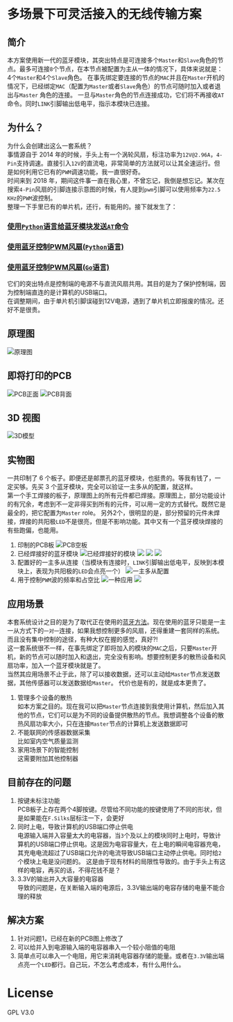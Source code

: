 # 多场景下可灵活接入的无线传输方案

## 简介
本方案使用新一代的蓝牙模块，其突出特点是可连接多个`Master`和`Slave`角色的节点。最多可连接`8`个节点，在本节点被配置为主从一体的情况下，具体来说就是：4个`Master`和4个`Slave`角色。
在事先绑定要连接的节点的`MAC`并且在`Master`开机的情况下，已经绑定`MAC`（配置为`Master`或者`Slave`角色）的节点可随时加入或者退出与`Master` 角色的连接。
一旦与`Master`角色的节点连接成功，它们将不再接收`AT`命令。同时`LINK`引脚输出低电平，指示本模块已连接。
## 为什么？
为什么会创建出这么一套系统？</br>
事情源自于 2014 年的时候，手头上有一个涡轮风扇，标注功率为`12V@2.96A`，`4-Pin`支持调速。直接引入`12V`的直流电，非常简单的方法就可以让其全速运行。但是如何利用它已有的`PWM`调速功能，我一直很好奇。</br>
时间来到 2018 年，期间这件事一直在我心里，不曾忘记，我倒是想忘记。某次在搜索`4-Pin`风扇的引脚连接示意图的时候，有人提到`pwm`引脚可以使用频率为`22.5 KHz`的`PWM`波控制。</br>
整理一下手里已有的单片机，还行，有能用的。接下就发生了：
### [使用`Python`语言给蓝牙模块发送`AT`命令](https://github.com/Iflier/QueryBLT)
### [使用蓝牙控制PWM风扇(`Python`语言)](https://github.com/Iflier/fanAndBLT)
### [使用蓝牙控制PWM风扇(`Go`语言)](https://github.com/Iflier/fanAndBLTGo)
它们的突出特点是控制端的电源不与直流风扇共用。其目的是为了保护控制端，因为控制端直连的是计算机的USB端口。</br>
在调整期间，由于单片机引脚误碰到12V电源，遇到了单片机立即报废的情况。还好不是很贵。
## 原理图
![原理图](https://github.com/Iflier/BTCluster/blob/master/images/Schematic.PNG)
## 即将打印的PCB
![PCB正面](https://github.com/Iflier/BTCluster/blob/master/images/PCB_front.PNG)
![PCB背面](https://github.com/Iflier/BTCluster/blob/master/images/PCB_back.PNG)
## 3D 视图
![3D模型](https://github.com/Iflier/BTCluster/blob/master/images/3D.PNG)

## 实物图
一共印制了 6 个板子。即便还是邮票孔的蓝牙模块，也挺贵的。等我有钱了，一定买够。先买 3 个蓝牙模块，完全可以验证一主多从的配置，就这样。</br>
第一个手工焊接的板子，原理图上的所有元件都已焊接。原理图上，部分功能设计的有冗余，考虑到不一定非得买到所有的元件，可以用一定的方式替代。既然它是最全的，把它配置为`Master` role。
另外2个，很明显的是，部分预留的元件未焊接，焊接的共阳极`LED`不是很亮，但是不影响功能。其中又有一个蓝牙模块焊接的有些跑偏，也能用。
1. 印制的PCB板
![PCB空板](https://github.com/Iflier/BTCluster/blob/master/images/PCB%E7%A9%BA%E6%9D%BF.jpg)
2. 已经焊接好的蓝牙模块
![已经焊接好的模块](https://github.com/Iflier/BTCluster/blob/master/images/%E5%85%A8%E9%83%A8%E7%9A%84%E6%9D%BF%E5%AD%90.jpg)
![](https://github.com/Iflier/BTCluster/blob/master/images/%E7%84%8A%E6%8E%A5%E5%A5%BD%E7%9A%84.jpg)
![](https://github.com/Iflier/BTCluster/blob/master/images/%E7%84%8A%E6%8E%A5%E5%A5%BD%E7%9A%842.jpg)
![](https://github.com/Iflier/BTCluster/blob/master/images/%E7%84%8A%E6%8E%A5%E5%A5%BD%E7%9A%843.jpg)
3. 配置好的一主多从连接（当模块有连接时，`LINK`引脚输出低电平，反映到本模块上，表现为共阳极的`LED`会点亮一个）
![一主多从配置](https://github.com/Iflier/BTCluster/blob/master/images/%E8%BF%9E%E6%8E%A5%E6%88%90%E5%8A%9F.jpg)
4. 用于控制`PWM`波的频率和占空比
![一种应用](https://github.com/Iflier/BTCluster/blob/master/images/%E5%BA%94%E7%94%A8.jpg)
![](https://github.com/Iflier/BTCluster/blob/master/images/%E5%BA%94%E7%94%A82.jpg)


## 应用场景
本套系统设计之目的是为了取代正在使用的[蓝牙方法](https://github.com/Iflier/fanAndBLT)。现在使用的蓝牙只能是一主一从方式下的`一对一`连接，如果我想控制更多的风扇，还得重建一套同样的系统。而且没有集中控制的途径，有种大权在握的感觉，真好?!</br>
这一套系统很不一样，在事先绑定了即将加入的模块的`MAC`之后，只要`Master`开机，新的节点可以随时加入和退出，完全没有影响。想要控制更多的散热设备和风扇功率，加入一个蓝牙模块就是了。</br>
当然其应用场景不止于此，除了可以接收数据，还可以主动给`Master`节点发送数据，其他传感器可以发送数据给`Master`。
代价也是有的，就是成本更贵了。</br>
1. 管理多个设备的散热</br>
如本方案之目的。现在我可以把`Master`节点连接到我使用计算机，然后加入其他的节点，它们可以是为不同的设备提供散热的节点。我想调整各个设备的散热风扇功率大小，只在连接`Master`节点的计算机上发送数据即可</br>
2. 不能联网的传感器数据采集</br>
比如室内空气质量监测
3. 家用场景下的智能控制</br>
这需要附加其他控制器


## 目前存在的问题
1. 按键未标注功能</br>
PCB板子上存在两个4脚按键。尽管给不同功能的按键使用了不同的形状，但是如果能在`F.Silks`层标注一下，会更好
2. 同时上电，导致计算机的USB端口停止供电</br>
电源输入端并入容量太大的电容器，当`3`个及以上的模块同时上电时，导致计算机的USB端口停止供电。这是因为电容容量大，在上电的瞬间电容器充电，其充电电流超过了USB端口允许的电流导致USB端口主动停止供电。同时给`2`个模块上电是没问题的。
这是由于现有材料的局限性导致的。由于手头上有这样的电容，再买的话，不得花钱不是？
3. 3.3V的输出并入大容量的电容器</br>
导致的问题是，在关断输入端的电源后，3.3V输出端的电容存储的电量不能合理的释放
## 解决方案
1. 针对问题1，已经在新的PCB图上修改了</br>
2. 可以给并入到电源输入端的电容器串入一个较小阻值的电阻</br>
3. 简单点可以串入一个电阻，用它来消耗电容器存储的能量。或者在`3.3V`输出端点亮一个`LED`都行。自己玩，不怎么考虑成本，有什么用什么。</br>

# License
GPL V3.0
